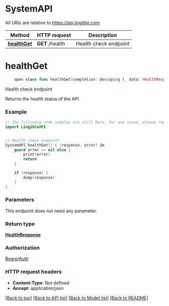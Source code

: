 # SystemAPI

All URIs are relative to *https://api.lingible.com*

Method | HTTP request | Description
------------- | ------------- | -------------
[**healthGet**](SystemAPI.md#healthget) | **GET** /health | Health check endpoint


# **healthGet**
```swift
    open class func healthGet(completion: @escaping (_ data: HealthResponse?, _ error: Error?) -> Void)
```

Health check endpoint

Returns the health status of the API

### Example
```swift
// The following code samples are still beta. For any issue, please report via http://github.com/OpenAPITools/openapi-generator/issues/new
import LingibleAPI


// Health check endpoint
SystemAPI.healthGet() { (response, error) in
    guard error == nil else {
        print(error)
        return
    }

    if (response) {
        dump(response)
    }
}
```

### Parameters
This endpoint does not need any parameter.

### Return type

[**HealthResponse**](HealthResponse.md)

### Authorization

[BearerAuth](../README.md#BearerAuth)

### HTTP request headers

 - **Content-Type**: Not defined
 - **Accept**: application/json

[[Back to top]](#) [[Back to API list]](../README.md#documentation-for-api-endpoints) [[Back to Model list]](../README.md#documentation-for-models) [[Back to README]](../README.md)
